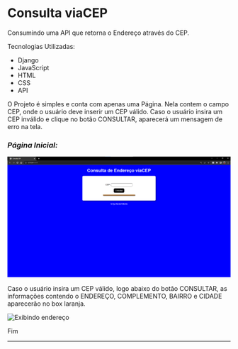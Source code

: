 # Consulta viaCEP
Consumindo uma API que retorna o Endereço através do CEP. 

Tecnologias Utilizadas:
- Django
- JavaScript
- HTML
- CSS
- API

O Projeto é simples e conta com apenas uma Página. Nela contem o campo CEP, onde o usuário deve inserir um CEP válido. Caso o usuário insira um CEP inválido e clique 
no botão CONSULTAR, aparecerá um mensagem de erro na tela.  

### *Página Inicial:*

![Home](https://github.com/DanielMurta/Consulta_CEP/blob/main/imagensreadmeCEP/home%20consulta%20cep.png)

Caso o usuário insira um CEP válido, logo abaixo do botão CONSULTAR, as informações contendo o ENDEREÇO, COMPLEMENTO, BAIRRO e CIDADE aparecerão no box laranja.

![Exibindo endereço](https://github.com/DanielMurta/Consulta_CEP/blob/main/imagensreadmeCEP/exibindo%20endere%C3%A7o%20consulta%20cep.png)

Fim
____________________________________________________

